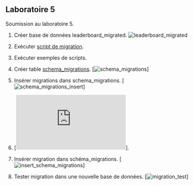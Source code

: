 ## Laboratoire 5

Soumission au laboratoire 5.

1. Créer base de données leaderboard_migrated.
![leaderboard_migrated](https://github.com/vusophie/csi2532_playground/blob/lab05/db/migrations/leaderboard_migrated.png)

2. Exécuter [script de migration](https://github.com/vusophie/csi2532_playground/blob/lab05/db/migrations/20210306140700-create-athletes.sql).
3. Exécuter exemples de scripts.
4. Créer table [schema_migrations](https://github.com/vusophie/csi2532_playground/blob/lab05/db/migrations/20210306141800-create-migrations.sql).
[![schema_migrations](https://github.com/vusophie/csi2532_playground/blob/lab05/db/migrations/schema_migrated.png)]
6. Insérer migrations dans schema_migrations.
[![schema_migrations_insert](https://github.com/vusophie/csi2532_playground/blob/lab05/db/migrations/migration_insert_test1.png)]
7. [![Mise à jour du schéma](https://github.com/vusophie/csi2532_playground/blob/lab05/db/migrations/20210306142500-update-athletes.sql)].
9. Insérer migration dans schéma_migrations.
[![insert_schema_migrations](https://github.com/vusophie/csi2532_playground/blob/lab05/db/migrations/migration_insert_test2.png)]
9. Tester migration dans une nouvelle base de données.
[![migration_test](https://github.com/vusophie/csi2532_playground/blob/lab05/db/migrations/leaderboard_migrated_test.png)]
